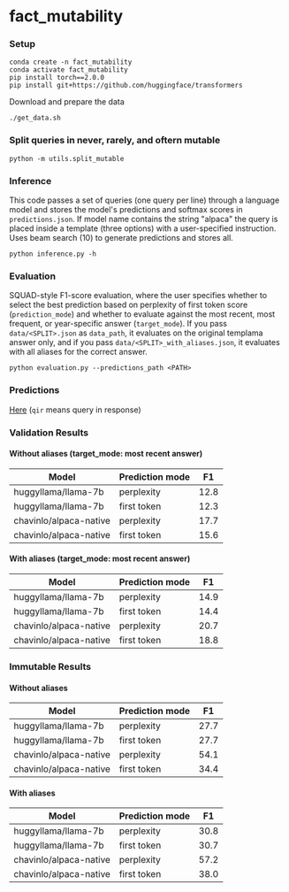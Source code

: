 # fact_mutability

### Setup

```
conda create -n fact_mutability
conda activate fact_mutability
pip install torch==2.0.0
pip install git+https://github.com/huggingface/transformers
```
Download and prepare the data
```
./get_data.sh
```

### Split queries in never, rarely, and oftern mutable

```
python -m utils.split_mutable
```


### Inference
This code passes a set of queries (one query per line) through a language model and stores the model's predictions and softmax scores in `predictions.json`. If model name contains the string "alpaca" the query is placed inside a template (three options) with a user-specified instruction.
Uses beam search (10) to generate predictions and stores all. 
```
python inference.py -h
```

### Evaluation
SQUAD-style F1-score evaluation, where the user specifies whether to select the best prediction based on perplexity of first token score (`prediction_mode`)  and whether to evaluate against the most recent, most frequent, or year-specific answer (`target_mode`). If you pass `data/<SPLIT>.json` as `data_path`, it evaluates on the original templama answer only, and if you pass `data/<SPLIT>_with_aliases.json`, it evaluates with all aliases for the correct answer.
```
python evaluation.py --predictions_path <PATH>
```

### Predictions
[Here](https://huggingface.co/spaces/Yova/fm_predictions) (`qir` means query in response)


### Validation Results

#### Without aliases (target_mode: most recent answer)

| Model                   | Prediction mode |  F1  |
| ----------------------  | --------------- | ---- |
| huggyllama/llama-7b     | perplexity      | 12.8 |
| huggyllama/llama-7b     | first token     | 12.3 |
| chavinlo/alpaca-native  | perplexity      | 17.7 |
| chavinlo/alpaca-native  | first token     | 15.6 |

#### With aliases (target_mode: most recent answer)

| Model                   | Prediction mode |  F1  |
| ----------------------  | --------------- | ---- |
| huggyllama/llama-7b     | perplexity      | 14.9 |
| huggyllama/llama-7b     | first token     | 14.4 |
| chavinlo/alpaca-native  | perplexity      | 20.7 |
| chavinlo/alpaca-native  | first token     | 18.8 |

### Immutable Results

#### Without aliases 

| Model                   | Prediction mode |  F1  |
| ----------------------  | --------------- | ---- |
| huggyllama/llama-7b     | perplexity      | 27.7 |
| huggyllama/llama-7b     | first token     | 27.7 |
| chavinlo/alpaca-native  | perplexity      | 54.1 |
| chavinlo/alpaca-native  | first token     | 34.4 |

#### With aliases 

| Model                   | Prediction mode |  F1  |
| ----------------------  | --------------- | ---- |
| huggyllama/llama-7b     | perplexity      | 30.8 |
| huggyllama/llama-7b     | first token     | 30.7 |
| chavinlo/alpaca-native  | perplexity      | 57.2 |
| chavinlo/alpaca-native  | first token     | 38.0 |
